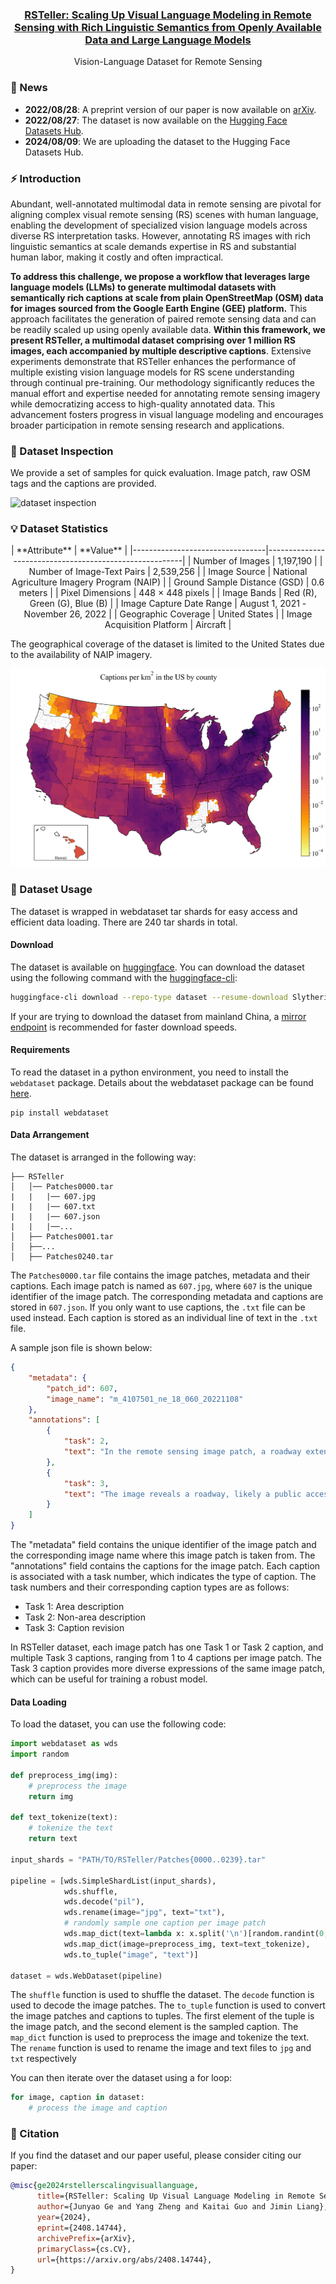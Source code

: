 <div align="center">

### [RSTeller: Scaling Up Visual Language Modeling in Remote Sensing with Rich Linguistic Semantics from Openly Available Data and Large Language Models](https://arxiv.org/abs/2408.14744)
Vision-Language Dataset for Remote Sensing
</div>

### 🎉 News

- **2022/08/28**: A preprint version of our paper is now available on [arXiv](https://arxiv.org/abs/2408.14744).
- **2022/08/27**: The dataset is now available on the [Hugging Face Datasets Hub](https://huggingface.co/datasets/SlytherinGe/RSTeller).
- **2024/08/09**: We are uploading the dataset to the Hugging Face Datasets Hub.

### ⚡ Introduction

Abundant, well-annotated multimodal data in remote sensing are pivotal for aligning complex visual remote sensing (RS) scenes with human language, enabling the development of specialized vision language models across diverse RS interpretation tasks. However, annotating RS images with rich linguistic semantics at scale demands expertise in RS and substantial human labor, making it costly and often impractical. 

**To address this challenge, we propose a workflow that leverages large language models (LLMs) to generate multimodal datasets with semantically rich captions at scale from plain OpenStreetMap (OSM) data for images sourced from the Google Earth Engine (GEE) platform.** This approach facilitates the generation of paired remote sensing data and can be readily scaled up using openly available data. **Within this framework, we present RSTeller, a multimodal dataset comprising over 1 million RS images, each accompanied by multiple descriptive captions**. Extensive experiments demonstrate that RSTeller enhances the performance of multiple existing vision language models for RS scene understanding through continual pre-training. Our methodology significantly reduces the manual effort and expertise needed for annotating remote sensing imagery while democratizing access to high-quality annotated data. This advancement fosters progress in visual language modeling and encourages broader participation in remote sensing research and applications. 

### 🤖 Dataset Inspection

We provide a set of samples for quick evaluation. Image patch, raw OSM tags and the captions are provided.

![dataset inspection](assets/dataset_inspection.png)

### 💡 Dataset Statistics


<div align="center">
| **Attribute**                   | **Value**                                              |
|---------------------------------|--------------------------------------------------------|
| Number of Images                | 1,197,190                                              |
| Number of Image-Text Pairs      | 2,539,256                                              |
| Image Source                    | National Agriculture Imagery Program (NAIP)            |
| Ground Sample Distance (GSD)    | 0.6 meters                                             |
| Pixel Dimensions                | 448 × 448 pixels                                       |
| Image Bands                     | Red (R), Green (G), Blue (B)                           |
| Image Capture Date Range        | August 1, 2021 - November 26, 2022                     |
| Geographic Coverage             | United States                                          |
| Image Acquisition Platform      | Aircraft                                               |
</div>

The geographical coverage of the dataset is limited to the United States due to the availability of NAIP imagery. 

![geographical distribution](assets/caption_density.png)

### 🚀 Dataset Usage

The dataset is wrapped in webdataset tar shards for easy access and efficient data loading. There are 240 tar shards in total.

#### Download

The dataset is available on [huggingface](https://huggingface.co/datasets/SlytherinGe/RSTeller). You can download the dataset using the following command with the [huggingface-cli](https://hf-mirror.com/docs/huggingface_hub/guides/download#download-from-the-cli):

```bash
huggingface-cli download --repo-type dataset --resume-download SlytherinGe/RSTeller --local-dir LOCAL_PATH/TO/YOUR/DATA
```

If your are trying to download the dataset from mainland China, a [mirror endpoint](https://hf-mirror.com/) is recommended for faster download speeds.

#### Requirements

To read the dataset in a python environment, you need to install the `webdataset` package. Details about the webdataset package can be found [here](https://github.com/webdataset/webdataset).

```
pip install webdataset
```

#### Data Arrangement

The dataset is arranged in the following way:

```
├── RSTeller
│   │── Patches0000.tar
|   |   |── 607.jpg
|   |   |── 607.txt
|   |   |── 607.json
|   |   |──...
│   ├── Patches0001.tar
│   ├──...
│   ├── Patches0240.tar
```

The `Patches0000.tar` file contains the image patches, metadata and their captions. Each image patch is named as `607.jpg`, where `607` is the unique identifier of the image patch. The corresponding metadata and captions are stored in `607.json`. If you only want to use captions, the `.txt` file can be used instead. Each caption is stored as an individual line of text in the `.txt` file. 

A sample json file is shown below:

```json
{
    "metadata": {
        "patch_id": 607,
        "image_name": "m_4107501_ne_18_060_20221108"
    },
    "annotations": [
        {
            "task": 2,
            "text": "In the remote sensing image patch, a roadway extends diagonally from the left-top to the right-bottom, curving sinuously. Running in a roughly northwest-southeast orientation, it spans approximately 339 meters within the ROI. Likely representing a public access road, it may indicate a rural or natural area. The road's name is Lower Rhiney Creek Road, and it has not been formally reviewed."
        },
        {
            "task": 3,
            "text": "The image reveals a roadway, likely a public access road, curving diagonally from left-top to right-bottom, spanning approximately 339 meters. This road may indicate a rural or natural area, potentially bordered by vegetation or fields."
        }
    ]
}
```

The "metadata" field contains the unique identifier of the image patch and the corresponding image name where this image patch is taken from. The "annotations" field contains the captions for the image patch. Each caption is associated with a task number, which indicates the type of caption. The task numbers and their corresponding caption types are as follows:

- Task 1: Area description
- Task 2: Non-area description
- Task 3: Caption revision

In RSTeller dataset, each image patch has one Task 1 or Task 2 caption, and multiple Task 3 captions, ranging from 1 to 4 captions per image patch. The Task 3 caption provides more diverse expressions of the same image patch, which can be useful for training a robust model.

#### Data Loading

To load the dataset, you can use the following code:

```python
import webdataset as wds
import random

def preprocess_img(img):
    # preprocess the image
    return img

def text_tokenize(text):
    # tokenize the text
    return text

input_shards = "PATH/TO/RSTeller/Patches{0000..0239}.tar"

pipeline = [wds.SimpleShardList(input_shards),
            wds.shuffle,
            wds.decode("pil"),
            wds.rename(image="jpg", text="txt"),
            # randomly sample one caption per image patch
            wds.map_dict(text=lambda x: x.split('\n')[random.randint(0, len(x.split('\n'))-1)])
            wds.map_dict(image=preprocess_img, text=text_tokenize),
            wds.to_tuple("image", "text")]

dataset = wds.WebDataset(pipeline)
```


The `shuffle` function is used to shuffle the dataset. The `decode` function is used to decode the image patches. The `to_tuple` function is used to convert the image patches and captions to tuples. The first element of the tuple is the image patch, and the second element is the sampled caption. The `map_dict` function is used to preprocess the image and tokenize the text. The `rename` function is used to rename the image and text files to `jpg` and `txt` respectively

You can then iterate over the dataset using a for loop:

```python
for image, caption in dataset:
    # process the image and caption
```

### 📄 Citation

If you find the dataset and our paper useful, please consider citing our paper:

```bibtex
@misc{ge2024rstellerscalingvisuallanguage,
      title={RSTeller: Scaling Up Visual Language Modeling in Remote Sensing with Rich Linguistic Semantics from Openly Available Data and Large Language Models}, 
      author={Junyao Ge and Yang Zheng and Kaitai Guo and Jimin Liang},
      year={2024},
      eprint={2408.14744},
      archivePrefix={arXiv},
      primaryClass={cs.CV},
      url={https://arxiv.org/abs/2408.14744}, 
}
```
